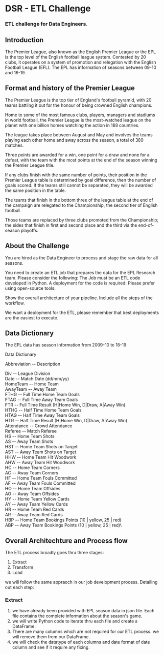 # DSR - ETL Challenge

### ETL challenge for Data Engineers.

## Introduction
The Premier League, also known as the English Premier League or the EPL is the top level of the English football league system. Contested by 20 clubs, it operates on a system of promotion and relegation with the English Football League (EFL).
The EPL has information of seasons between 09-10 and 18-19. 

## Format and history of the Premier League
The Premier League is the top tier of England's football pyramid, with 20 teams battling it out for the honour of being crowned English champions.

Home to some of the most famous clubs, players, managers and stadiums in world football, the Premier League is the most-watched league on the planet with one billion homes watching the action in 188 countries.

The league takes place between August and May and involves the teams playing each other home and away across the season, a total of 380 matches.

Three points are awarded for a win, one point for a draw and none for a defeat, with the team with the most points at the end of the season winning the Premier League title.

If any clubs finish with the same number of points, their position in the Premier League table is determined by goal difference, then the number of goals scored. If the teams still cannot be separated, they will be awarded the same position in the table.

The teams that finish in the bottom three of the league table at the end of the campaign are relegated to the Championship, the second tier of English football.

Those teams are replaced by three clubs promoted from the Championship; the sides that finish in first and second place and the third via the end-of-season playoffs.

## About the Challenge
You are hired as the Data Engineer to process and stage the raw data for all seasons.

You need to create an ETL job that prepares the data for the EPL Research team. Please consider the following:
    The Job must be an ETL code developed in Python.
    A deployment for the code is required. Please prefer using open-source tools.

Show the overall architecture of your pipeline. Include all the steps of the workflow.

We want a deployment for the ETL, please remember that best deployments are the easiest to execute.

## Data Dictionary
The EPL data has season information from 2009-10 to 18-19

Data Dictionary

Abbreviation -- Description

Div           --   League Division\
Date 	      --  Match Date (dd/mm/yy)\
HomeTeam 	  --   Home Team\
AwayTeam 	  --   Away Team\
FTHG 	      --   Full Time Home Team Goals\
FTAG 	      --   Full Time Away Team Goals\
FTR 	      --   Full Time Result (H|Home Win, D|Draw, A|Away Win)\
HTHG 	      --   Half Time Home Team Goals\
HTAG 	      --   Half Time Away Team Goals\
HTR 	      --   Half Time Result (H|Home Win, D|Draw, A|Away Win)\
Attendance 	  --   Crowd Attendance\
Referee 	  --   Match Referee\
HS 	          --   Home Team Shots\
AS 	          --   Away Team Shots\
HST 	      --   Home Team Shots on Target\
AST 	      --   Away Team Shots on Target\
HHW 	      --   Home Team Hit Woodwork\
AHW 	      --   Away Team Hit Woodwork\
HC 	          --   Home Team Corners\
AC 	          --   Away Team Corners\
HF 	          --   Home Team Fouls Committed\
AF 	          --   Away Team Fouls Committed\
HO 	          --   Home Team Offsides\
AO 	          --   Away Team Offsides\
HY 	          --   Home Team Yellow Cards\
AY 	          --   Away Team Yellow Cards\
HR 	          --   Home Team Red Cards\
AR 	          --   Away Team Red Cards\
HBP 	      --   Home Team Bookings Points (10 | yellow, 25 | red)\
ABP 	      --   Away Team Bookings Points (10 | yellow, 25 | red)\

## Overall Architechture and Process flow

The ETL process broadly goes thru three stages:
1. Extract
2. Transform
3. Load

we will follow the same appraoch in our job development process. Detailing out each step:

### Extract
1. we have already been provided with EPL season data in json file. Each file contains the complete information about the season's game.
2. we will write Python code to iterate thru each file and create a DataFrame.
3. There are many columns which are not required for our ETL process. we will remove them from our DataFrame.
4. we will check the datatype of each columns and date format of date column and see if it require any fixing.
